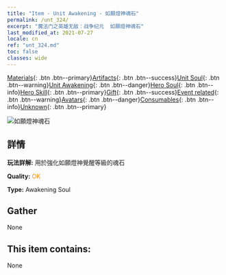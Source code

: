 ```yaml
---
title: "Item - Unit Awakening - 如願燈神魂石"
permalink: /unt_324/
excerpt: "魔法门之英雄无敌：战争纪元  如願燈神魂石"
last_modified_at: 2021-07-27
locale: cn
ref: "unt_324.md"
toc: false
classes: wide
---
```

 [Materials](/ItemsCN/){: .btn .btn--primary}[Artifacts](/ItemsCN/Artifacts/){: .btn .btn--success}[Unit Soul](/ItemsCN/UnitSoul/){: .btn .btn--warning}[Unit Awakening](/ItemsCN/UnitAwakening/){: .btn .btn--danger}[Hero Soul](/ItemsCN/HeroSoul/){: .btn .btn--info}[Hero Skill](/ItemsCN/HeroSkill/){: .btn .btn--primary}[Gift](/ItemsCN/Gift/){: .btn .btn--success}[Event related](/ItemsCN/Events/){: .btn .btn--warning}[Avatars](/ItemsCN/Avatars/){: .btn .btn--danger}[Consumables](/ItemsCN/Consumables/){: .btn .btn--info}[Unknown](/ItemsCN/Unknown/){: .btn .btn--primary}

 ![如願燈神魂石](/images/u/tia_shendeng.jpg)

## 詳情
 **玩法詳解:** 用於強化如願燈神覺醒等級的魂石

 **Quality:** <span style="color: #FF8C00">OK</span>

 **Type:** Awakening Soul

## Gather

  None

## This item contains:

  None

